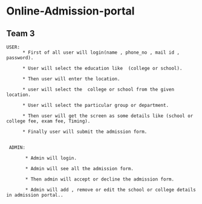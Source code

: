 # Online-Admission-portal
## Team 3

    USER:
          * First of all user will login(name , phone_no , mail id , password).

          * User will select the education like  (college or school).
              
          * Then user will enter the location.
  
          * user will select the  college or school from the given location.
       
          * User will select the particular group or department.
     
          * Then user will get the screen as some details like (school or college fee, exam fee, Timing).
      
          * Finally user will submit the admission form.
     
     
     ADMIN:
 
           * Admin will login.
   
           * Admin will see all the admission form.
           
           * Then admin will accept or decline the admission form.
        
           * Admin will add , remove or edit the school or college details in admission portal..
              

